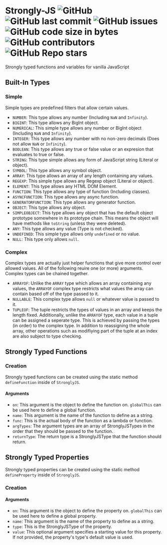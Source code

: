 # Strongly-JS ![GitHub](https://img.shields.io/github/license/SteveBeeblebrox/Strongly-JS?style=flat-square) ![GitHub last commit](https://img.shields.io/github/last-commit/SteveBeeblebrox/Strongly-JS?style=flat-square) ![GitHub issues](https://img.shields.io/github/issues-raw/SteveBeeblebrox/Strongly-JS?style=flat-square) ![GitHub code size in bytes](https://img.shields.io/github/languages/code-size/SteveBeeblebrox/Strongly-JS?style=flat-square) ![GitHub contributors](https://img.shields.io/github/contributors/SteveBeeblebrox/Strongly-JS?color=007EC6&style=flat-square) ![GitHub Repo stars](https://img.shields.io/github/stars/SteveBeeblebrox/Strongly-JS?style=flat-square)
Strongly typed functions and variables for vanilla JavaScript
## Built-In Types
### Simple
Simple types are predefined filters that allow certain values.
+ `NUMBER`: This type allows any number (Including `NaN` and `Infinity`).
+ `BIGINT`: This type allows any BigInt object.
+ `NUMERICAL`: This simple type allows any number or BigInt object (Including `NaN` and `Infinity`).
+ `INTEGER`: This type allows any number with no non-zero decimals (Does not allow `NaN` or `Infinity`).
+ `BOOLEAN`: This type allows any true or false value or an expresion that evaluates to true or false.
+ `STRING`: This type simple allows any form of JavaScript string (Literal or object).
+ `SYMBOL`: This type allows any symbol object.
+ `ARRAY`: This type allows an array of any length containing any values.
+ `REGEXP`: This simple type allows any Regexp object (Literal or object).
+ `ELEMENT`: This type allows any HTML DOM Element.
+ `FUNCTION`: This type allows any type of function (Including classes).
+ `ASYNCFUNCTION`: This type allows any async function.
+ `GENERATORFUNCTION`: This type allows any generator function.
+ `OBJECT`: This type allows any object.
+ `SIMPLEOBJECT`: This type allows any object that has the default object prototype somewhere in its prototype chain. This means the object will have methods like `toString` (unless they were deleted).
+ `ANY`: This type allows any value (Type is not checked).
+ `UNDEFINED`: This simple type allows only `undefined` or no value.
+ `NULL`: This type only allows `null`.
### Complex
Complex types are actually just helper functions that give more control over allowed values. All of the following reuire one (or more) arguments. Complex types can be chained together.
+ `ARRAYOF`: Unlike the `ARRAY` type which allows an array containing any values, the `ARRAYOF` complex type restricts what values the array can contain based off of the type passed to it.
+ `NULLABLE`: This complex type allows `null` or whatever value is passed to it.
+ `TUPLEOF`: The tuple restricts the types of values in an array and keeps the length fixed. Additionally, unlike the `ARRAYOF` type, each value in a tuple can be assigned a seperate type. This is achieved by passing the types (in order) to the complex type. In addition to reassigning the whole array, other operations such as modifiying part of the tuple at an index are also subject to type checking.
## Strongly Typed Functions
### Creation
Strongly typed functions can be created using the static method `defineFunction` inside of `StronglyJS`.
#### Arguments
+ `on`: This argument is the object to define the function on. `globalThis` can be used here to define a global function.
+ `name`: This argument is the name of the function to define as a string.
+ `func`: This is the actual body of the function as a lambda or function.
+ `argTypes`: The argument types are an array of StronglyJSTypes in the order that they should be passed to the function.
+ `returnType`: The return type is a StronglyJSType that the function should return.
## Strongly Typed Properties
Strongly typed properties can be created using the static method `defineProperty` inside of `StronglyJS`.
### Creation
#### Arguments
+ `on`: This argument is the object to define the property on. `globalThis` can be used here to define a global property.
+ `name`: This argument is the name of the property to define as a string.
+ `type`: This is the StronglyJSType of the property.
+ `value`: This optional argument specifies a starting value for this property. If not provided, the property's type's default value is used.

